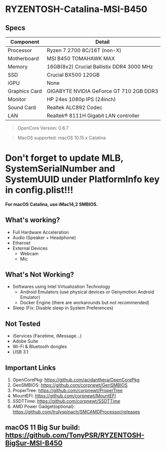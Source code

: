 # RYZENTOSH-Catalina-MSI-B450

## Specs

| Component           | Detail                                              |
| ------------------- | --------------------------------------------------- |
| Processor           | Ryzen 7 2700 8C/16T (non-X)                         |
| Motherboard         | MSI B450 TOMAHAWK MAX                               |
| Memory              | 16GB(8x2) Crucial Ballistix DDR4 3000 MHz           |
| SSD                 | Crucial BX500 120GB                                 |
| iGPU                | None                                                |
| Graphics Card       | GIGABYTE NVIDIA GeForce GT 710 2GB DDR3             |
| Monitor             | HP 24es 1080p IPS (24inch)                          |
| Sound Card          | Realtek ALC892 Codec                                |
| LAN                 | Realtek® 8111H Gigabit LAN controller               |

> OpenCore Version: 0.6.7

> MacOS supported: macOS 10.15.x Catalina

# Don't forget to update MLB, SystemSerialNumber and SystemUUID under PlatformInfo key in config.plist!!!
#### For macOS Catalina, use iMac14,2 SMBIOS.

## What's working?
- Full Hardware Acceleration
- Audio (Speaker + Headphone)
- Ethernet
- External Devices
  - Webcam
  - Mic

## What's Not Working?
- Softwares using Intel Virtualization Technology
  - Android Emulators (use physical devices or Genymotion Android Emulator)
  - Docker Engine (there are workarounds but not recommended)
- Sleep (Fix: Disable sleep in System Preferences)

## Not Tested
- iServices (Facetime, iMessage...)
- Adobe Suite
- Wi-Fi & Bluetooth dongles
- USB 3.1

## Important Links
1. OpenCorePkg: https://github.com/acidanthera/OpenCorePkg
2. GenSMBIOS: https://github.com/corpnewt/GenSMBIOS
3. ProperTree: https://github.com/corpnewt/ProperTree
4. MountEFI: https://github.com/corpnewt/MountEFI
5. SSDTTime: https://github.com/corpnewt/SSDTTime
6. AMD Power Gadget(optional): https://github.com/trulyspinach/SMCAMDProcessor/releases

## macOS 11 Big Sur build: https://github.com/TonyPSR/RYZENTOSH-BigSur-MSI-B450

